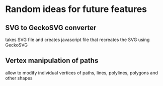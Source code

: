 # Random ideas for future features

## SVG to GeckoSVG converter

takes SVG file and creates javascript file that recreates the SVG using GeckoSVG

## Vertex manipulation of paths

allow to modify individual vertices of paths, lines, polylines, polygons and other shapes